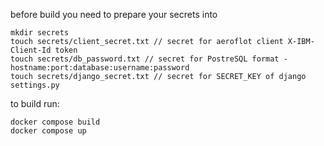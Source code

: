 before build you need to prepare your secrets into
```
mkdir secrets
touch secrets/client_secret.txt // secret for aeroflot client X-IBM-Client-Id token
touch secrets/db_password.txt // secret for PostreSQL format - hostname:port:database:username:password
touch secrets/django_secret.txt // secret for SECRET_KEY of django settings.py
```
to build run:
```
docker compose build
docker compose up
```
